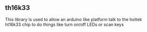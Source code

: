 ## th16k33

This library is used to allow an arduino like platform talk to the holtek ht16k33 chip
to do things like turn on/off LEDs or scan keys
